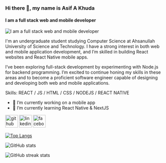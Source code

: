 ### Hi there 👋, my name is Asif A Khuda
#### I am a full stack web and mobile developer
![I am a full stack web and mobile developer](https://media.licdn.com/dms/image/v2/D4D16AQHpuzrnKCsuOA/profile-displaybackgroundimage-shrink_350_1400/profile-displaybackgroundimage-shrink_350_1400/0/1724565300216?e=1731542400&v=beta&t=wK4AhloGOx0wWR3azaMin-ZgHBS0NiP-gtKL7wa56Vo)

I'm an undergraduate student studying Computer Science at Ahsanullah University of Science and Technology. I have a strong interest in both web and mobile application development, and I’m skilled in building React websites and React Native mobile apps.

I’ve been exploring full-stack development by experimenting with Node.js for backend programming. I’m excited to continue honing my skills in these areas and to become a proficient software engineer capable of designing and developing both web and mobile applications.

Skills: REACT / JS / HTML / CSS / NODEJS / REACT NATIVE

- 🔭 I’m currently working on a mobile app 
- 🌱 I’m currently learning React Native & NextJS 


[<img src='https://cdn.jsdelivr.net/npm/simple-icons@3.0.1/icons/github.svg' alt='github' height='40'>](https://github.com/AsifAvaas)  [<img src='https://cdn.jsdelivr.net/npm/simple-icons@3.0.1/icons/linkedin.svg' alt='linkedin' height='40'>](https://www.linkedin.com/in/asifavaas//)  [<img src='https://cdn.jsdelivr.net/npm/simple-icons@3.0.1/icons/facebook.svg' alt='facebook' height='40'>](https://www.facebook.com/asif.avaas.52)  

[![Top Langs](https://github-readme-stats.vercel.app/api/top-langs/?username=AsifAvaas)](https://github.com/anuraghazra/github-readme-stats)

![GitHub stats](https://github-readme-stats.vercel.app/api?username=AsifAvaas&show_icons=true)  

![GitHub streak stats](https://streak-stats.demolab.com/?user=AsifAvaas)  

